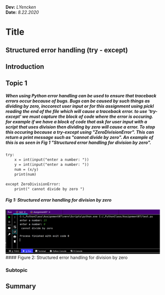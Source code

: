 **Dev:** *LYencken*  
**Date:** *8.22.2020*

# Title 
## Structured error handling (try - except)
## Introduction


## Topic 1
##### When using Python error handling can be used to ensure that traceback errors occur because of bugs. Bugs can be caused by such things as dividing by zero, inccorect user input or for this assignment using pickl reading the end of the file which will cause a traceback error. to use 'try-except' we must capture the block of code where the error is occuring. for example if we have a block of code that ask for user input with a script that uses division then dividing by zero will cause a error. To stop this occuring because a try-except using "ZeroDivisionError". This can return a print message such as "cannot divide by zero". An example of this is as seen in Fig 1 "Structured error handling for division by zero".
```
try:
    x = int(input("enter a number: "))
    y = int(input("enter a number: "))
    num = (x/y)
    print(num)

except ZeroDivisionError:
    print(" cannot divide by zero ")
```    
##### Fig 1: Structured error handling for division by zero

![Structured error handling for division by zero](https://github.com/louisY95/-ITFnd100--Mod07-/blob/master/DivisionBy%20Zero.PNG "Structured error handling for division by zero")####
Figure 2: Structured error handling for division by zero

### Subtopic
## Summary

